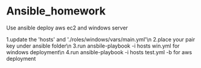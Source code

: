 # Ansible_homework
 Use ansible deploy aws ec2 and windows server

1.update the 'hosts' and './roles/windows/vars/main.yml'\n
2.place your pair key under ansible folder\n
3.run ansbile-playbook -i hosts win.yml       for windows deployment\n
4.run ansible-playbook -i hosts test.yml -b    for aws deployment
